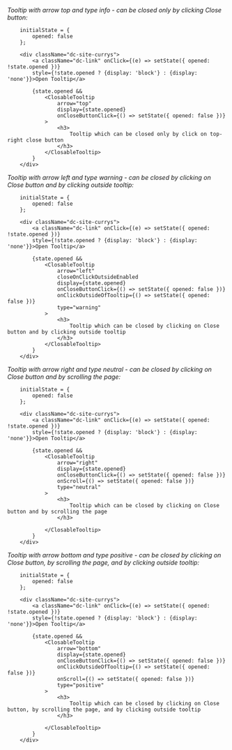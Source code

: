 *Tooltip with arrow top and type info - can be closed only by clicking Close button:*
    
        initialState = {
            opened: false
        };
    
        <div className="dc-site-currys">
            <a className="dc-link" onClick={(e) => setState({ opened: !state.opened })} 
            style={!state.opened ? {display: 'block'} : {display: 'none'}}>Open Tooltip</a>
    
            {state.opened &&
                <ClosableTooltip
                    arrow="top"
                    display={state.opened}
                    onCloseButtonClick={() => setState({ opened: false })}
                >
                    <h3>
                        Tooltip which can be closed only by click on top-right close button
                    </h3>
                </ClosableTooltip>
            }
        </div>
        
*Tooltip with arrow left and type warning - can be closed by clicking on Close button and by clicking outside tooltip:*
    
        initialState = {
            opened: false
        };
    
        <div className="dc-site-currys">
            <a className="dc-link" onClick={(e) => setState({ opened: !state.opened })} 
            style={!state.opened ? {display: 'block'} : {display: 'none'}}>Open Tooltip</a>
    
            {state.opened &&
                <ClosableTooltip
                    arrow="left"
                    closeOnClickOutsideEnabled
                    display={state.opened}
                    onCloseButtonClick={() => setState({ opened: false })}
                    onClickOutsideOfTooltip={() => setState({ opened: false })}
                    type="warning"
                >
                    <h3>
                        Tooltip which can be closed by clicking on Close button and by clicking outside tooltip
                    </h3>
                </ClosableTooltip>
            }
        </div>
        
        
*Tooltip with arrow right and type neutral - can be closed by clicking on Close button and by scrolling the page:*
    
        initialState = {
            opened: false
        };
    
        <div className="dc-site-currys">
            <a className="dc-link" onClick={(e) => setState({ opened: !state.opened })} 
            style={!state.opened ? {display: 'block'} : {display: 'none'}}>Open Tooltip</a>
    
            {state.opened &&
                <ClosableTooltip
                    arrow="right"
                    display={state.opened}
                    onCloseButtonClick={() => setState({ opened: false })}
                    onScroll={() => setState({ opened: false })}
                    type="neutral"
                >
                    <h3>
                        Tooltip which can be closed by clicking on Close button and by scrolling the page
                    </h3>
                    
                </ClosableTooltip>
            }
        </div> 
        

*Tooltip with arrow bottom and type positive - can be closed by clicking on Close button, by scrolling the page, and by clicking outside tooltip:*
    
        initialState = {
            opened: false
        };
    
        <div className="dc-site-currys">
            <a className="dc-link" onClick={(e) => setState({ opened: !state.opened })} 
            style={!state.opened ? {display: 'block'} : {display: 'none'}}>Open Tooltip</a>
    
            {state.opened &&
                <ClosableTooltip
                    arrow="bottom"
                    display={state.opened}
                    onCloseButtonClick={() => setState({ opened: false })}
                    onClickOutsideOfTooltip={() => setState({ opened: false })}
                    onScroll={() => setState({ opened: false })}
                    type="positive"
                >
                    <h3>
                        Tooltip which can be closed by clicking on Close button, by scrolling the page, and by clicking outside tooltip
                    </h3>
                    
                </ClosableTooltip>
            }
        </div>        
